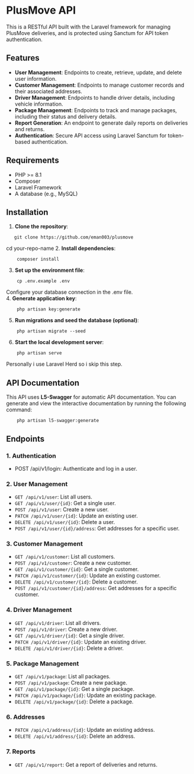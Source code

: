 # **PlusMove API**

This is a RESTful API built with the Laravel framework for managing PlusMove deliveries, and is protected using Sanctum for API token authentication.

## **Features**

* **User Management**: Endpoints to create, retrieve, update, and delete user information.  
* **Customer Management**: Endpoints to manage customer records and their associated addresses.  
* **Driver Management**: Endpoints to handle driver details, including vehicle information.  
* **Package Management**: Endpoints to track and manage packages, including their status and delivery details.  
* **Report Generation**: An endpoint to generate daily reports on deliveries and returns.  
* **Authentication**: Secure API access using Laravel Sanctum for token-based authentication.

## **Requirements**

* PHP \>= 8.1  
* Composer  
* Laravel Framework  
* A database (e.g., MySQL)

## **Installation**

1. **Clone the repository**: 
```
   git clone https://github.com/eman003/plusmove 
```
cd your-repo-name
2. **Install dependencies**:  
``` 
    composer install
```
   

3. **Set up the environment file**:  
```
    cp .env.example .env
```
   Configure your database connection in the .env file.  
4. **Generate application key**: 
```
    php artisan key:generate
```

5. **Run migrations and seed the database (optional)**:  
```
    php artisan migrate --seed
   ```

6. **Start the local development server**:  
```
    php artisan serve
```
   Personally i use Laravel Herd so i skip this step.

## **API Documentation**

This API uses **L5-Swagger** for automatic API documentation. You can generate and view the interactive documentation by running the following command:  
```
    php artisan l5-swagger:generate
```


## **Endpoints**

### **1\. Authentication**

* POST /api/v1/login: Authenticate and log in a user.

### **2\. User Management**

* ```GET /api/v1/user```: List all users.  
* ```GET /api/v1/user/{id}```: Get a single user.  
* ```POST /api/v1/user```: Create a new user.  
* ```PATCH /api/v1/user/{id}```: Update an existing user.  
* ```DELETE /api/v1/user/{id}```: Delete a user.  
* ```POST /api/v1/user/{id}/address```: Get addresses for a specific user.

### **3\. Customer Management**

* ```GET /api/v1/customer```: List all customers.  
* ```POST /api/v1/customer```: Create a new customer.  
* ```GET /api/v1/customer/{id}```: Get a single customer.  
* ```PATCH /api/v1/customer/{id}```: Update an existing customer.  
* ```DELETE /api/v1/customer/{id}```: Delete a customer.
* ```POST /api/v1/customer/{id}/address```: Get addresses for a specific customer.

### **4\. Driver Management**

* ```GET /api/v1/driver```: List all drivers.  
* ```POST /api/v1/driver```: Create a new driver.  
* ```GET /api/v1/driver/{id}```: Get a single driver.
* ```PATCH /api/v1/driver/{id}```: Update an existing driver.  
* ```DELETE /api/v1/driver/{id}```: Delete a driver.

### **5\. Package Management**

* ```GET /api/v1/package```: List all packages.
* ```POST /api/v1/package```: Create a new package.  
* ```GET /api/v1/package/{id}```: Get a single package.  
* ```PATCH /api/v1/package/{id}```: Update an existing package.  
* ```DELETE /api/v1/package/{id}```: Delete a package. 

### **6\. Addresses**

* ```PATCH /api/v1/address/{id}```: Update an existing address.  
* ```DELETE /api/v1/address/{id}```: Delete an address.

### **7\. Reports**

* ```GET /api/v1/report```: Get a report of deliveries and returns.
